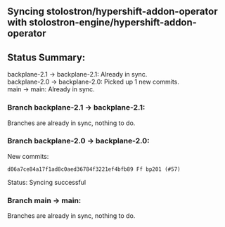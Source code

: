 ## Syncing stolostron/hypershift-addon-operator with stolostron-engine/hypershift-addon-operator

## Status Summary:

backplane-2.1 -> backplane-2.1: Already in sync.  
backplane-2.0 -> backplane-2.0: Picked up 1 new commits.  
main -> main: Already in sync.  

### Branch backplane-2.1 -> backplane-2.1:

Branches are already in sync, nothing to do.

### Branch backplane-2.0 -> backplane-2.0:

New commits:

```
d06a7ce84a17f1ad8c0aed36784f3221ef4bfb89 Ff bp201 (#57)
```

Status: Syncing successful

### Branch main -> main:

Branches are already in sync, nothing to do.
